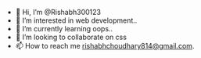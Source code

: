 - 👋 Hi, I’m @Rishabh300123
- 👀 I’m interested in web development..
- 🌱 I’m currently learning oops..
- 💞️ I’m looking to collaborate on css
- 📫 How to reach me rishabhchoudhary814@gmail.com.

<!---
Rishabh300123/Rishabh300123 is a ✨ special ✨ repository because its `README.md` (this file) appears on your GitHub profile.
You can click the Preview link to take a look at your changes.
--->
